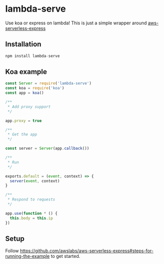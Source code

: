 
# lambda-serve

  Use koa or express on lambda! This is just a simple wrapper around [aws-serverless-express](https://github.com/awslabs/aws-serverless-express)

## Installation

```js
npm install lambda-serve
```

## Koa example

```js
const Server = require('lambda-serve')
const koa = require('koa')
const app = koa()

/**
 * Add proxy support
 */

app.proxy = true

/**
 * Get the app
 */

const server = Server(app.callback())

/**
 * Run
 */

exports.default = (event, context) => {
  server(event, context)
}

/**
 * Respond to requests
 */

app.use(function * () {
  this.body = this.ip
})
```

## Setup

Follow https://github.com/awslabs/aws-serverless-express#steps-for-running-the-example to get started.
